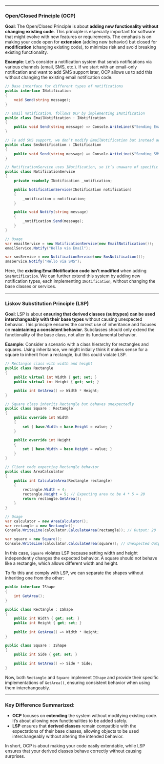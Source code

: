 
---

### Open/Closed Principle (OCP)

**Goal**: The Open/Closed Principle is about **adding new functionality without changing existing code**. This principle is especially important for software that might evolve with new features or requirements. The emphasis is on making your code open for **extension** (adding new behavior) but closed for **modification** (changing existing code), to minimize risk and avoid breaking existing functionality.

**Example**: Let’s consider a notification system that sends notifications via various channels (email, SMS, etc.). If we start with an email-only notification and want to add SMS support later, OCP allows us to add this without changing the existing email notification code.

```csharp
// Base interface for different types of notifications
public interface INotification
{
    void Send(string message);
}

// Email notification, follows OCP by implementing INotification
public class EmailNotification : INotification
{
    public void Send(string message) => Console.WriteLine($"Sending Email: {message}");
}

// To add SMS support, we don’t modify EmailNotification but instead add a new class
public class SmsNotification : INotification
{
    public void Send(string message) => Console.WriteLine($"Sending SMS: {message}");
}

// NotificationService uses INotification, so it’s unaware of specific implementations
public class NotificationService
{
    private readonly INotification _notification;

    public NotificationService(INotification notification)
    {
        _notification = notification;
    }

    public void Notify(string message)
    {
        _notification.Send(message);
    }
}

// Usage
var emailService = new NotificationService(new EmailNotification());
emailService.Notify("Hello via Email");

var smsService = new NotificationService(new SmsNotification());
smsService.Notify("Hello via SMS");
```

Here, the **existing EmailNotification code isn’t modified** when adding `SmsNotification`. We can further extend this system by adding new notification types, each implementing `INotification`, without changing the base classes or services.

---

### Liskov Substitution Principle (LSP)

**Goal**: LSP is about **ensuring that derived classes (subtypes) can be used interchangeably with their base types** without causing unexpected behavior. This principle ensures the correct use of inheritance and focuses on **maintaining a consistent behavior**. Subclasses should only extend the functionality of the base class, not alter its fundamental behavior.

**Example**: Consider a scenario with a class hierarchy for rectangles and squares. Using inheritance, we might initially think it makes sense for a square to inherit from a rectangle, but this could violate LSP.

```csharp
// Rectangle class with width and height
public class Rectangle
{
    public virtual int Width { get; set; }
    public virtual int Height { get; set; }

    public int GetArea() => Width * Height;
}

// Square class inherits Rectangle but behaves unexpectedly
public class Square : Rectangle
{
    public override int Width
    {
        set { base.Width = base.Height = value; }
    }

    public override int Height
    {
        set { base.Width = base.Height = value; }
    }
}

// Client code expecting Rectangle behavior
public class AreaCalculator
{
    public int CalculateArea(Rectangle rectangle)
    {
        rectangle.Width = 4;
        rectangle.Height = 5; // Expecting area to be 4 * 5 = 20
        return rectangle.GetArea();
    }
}

// Usage
var calculator = new AreaCalculator();
var rectangle = new Rectangle();
Console.WriteLine(calculator.CalculateArea(rectangle)); // Output: 20

var square = new Square();
Console.WriteLine(calculator.CalculateArea(square)); // Unexpected Output: 25 (5*5)
```

In this case, `Square` violates LSP because setting width and height independently changes the expected behavior. A square should not behave like a rectangle, which allows different width and height. 

To fix this and comply with LSP, we can separate the shapes without inheriting one from the other:

```csharp
public interface IShape
{
    int GetArea();
}

public class Rectangle : IShape
{
    public int Width { get; set; }
    public int Height { get; set; }
    
    public int GetArea() => Width * Height;
}

public class Square : IShape
{
    public int Side { get; set; }
    
    public int GetArea() => Side * Side;
}
```

Now, both `Rectangle` and `Square` implement `IShape` and provide their specific implementations of `GetArea()`, ensuring consistent behavior when using them interchangeably. 

---

### Key Difference Summarized:

- **OCP** focuses on **extending** the system without modifying existing code. It’s about allowing new functionalities to be added safely.
- **LSP** ensures that **derived classes** remain compatible with the expectations of their base classes, allowing objects to be used interchangeably without altering the intended behavior.

In short, OCP is about making your code easily extendable, while LSP ensures that your derived classes behave correctly without causing surprises.
